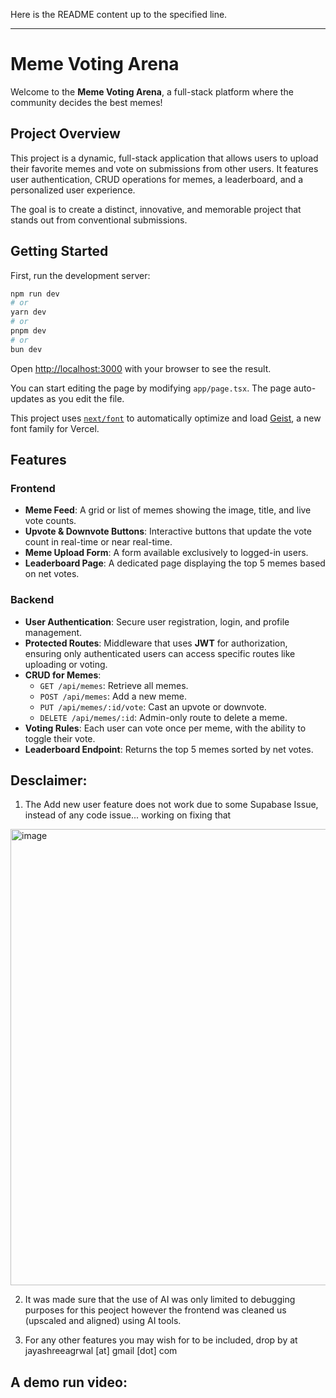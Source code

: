 Here is the README content up to the specified line.

-----

# Meme Voting Arena 

Welcome to the **Meme Voting Arena**, a full-stack platform where the community decides the best memes\!

## Project Overview

This project is a dynamic, full-stack application that allows users to upload their favorite memes and vote on submissions from other users. It features user authentication, CRUD operations for memes, a leaderboard, and a personalized user experience.

The goal is to create a distinct, innovative, and memorable project that stands out from conventional submissions.

## Getting Started

First, run the development server:

```bash
npm run dev
# or
yarn dev
# or
pnpm dev
# or
bun dev
```

Open [http://localhost:3000](https://www.google.com/search?q=http://localhost:3000) with your browser to see the result.

You can start editing the page by modifying `app/page.tsx`. The page auto-updates as you edit the file.

This project uses [`next/font`](https://www.google.com/search?q=%5Bhttps://nextjs.org/docs/app/building-your-application/optimizing/fonts%5D\(https://nextjs.org/docs/app/building-your-application/optimizing/fonts\)) to automatically optimize and load [Geist](https://vercel.com/font), a new font family for Vercel.

## Features

### Frontend

  - **Meme Feed**: A grid or list of memes showing the image, title, and live vote counts.
  - **Upvote & Downvote Buttons**: Interactive buttons that update the vote count in real-time or near real-time.
  - **Meme Upload Form**: A form available exclusively to logged-in users.
  - **Leaderboard Page**: A dedicated page displaying the top 5 memes based on net votes.

### Backend

  - **User Authentication**: Secure user registration, login, and profile management.
  - **Protected Routes**: Middleware that uses **JWT** for authorization, ensuring only authenticated users can access specific routes like uploading or voting.
  - **CRUD for Memes**:
      - `GET /api/memes`: Retrieve all memes.
      - `POST /api/memes`: Add a new meme.
      - `PUT /api/memes/:id/vote`: Cast an upvote or downvote.
      - `DELETE /api/memes/:id`: Admin-only route to delete a meme.
  - **Voting Rules**: Each user can vote once per meme, with the ability to toggle their vote.
  - **Leaderboard Endpoint**: Returns the top 5 memes sorted by net votes.



## Desclaimer: 
1. The Add new user feature does not work due to some Supabase Issue, instead of any code issue... working on fixing that
<img width="1178" height="730" alt="image" src="https://github.com/user-attachments/assets/7259541a-0770-4af0-b088-1fab23d64000" />

2. It was made sure that the use of AI was only limited to debugging purposes for this peoject however the frontend was cleaned us (upscaled and aligned) using AI tools.

3. For any other features you may wish for to be included, drop by at jayashreeagrwal [at] gmail [dot] com

## A demo run video: 
